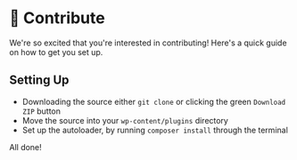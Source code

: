 # 🤝 Contribute
We're so excited that you're interested in contributing! Here's a quick guide on how to get you set up.

## Setting Up
- Downloading the source either `git clone` or clicking the green `Download ZIP` button
- Move the source into your `wp-content/plugins` directory
- Set up the autoloader, by running `composer install` through the terminal

All done!
